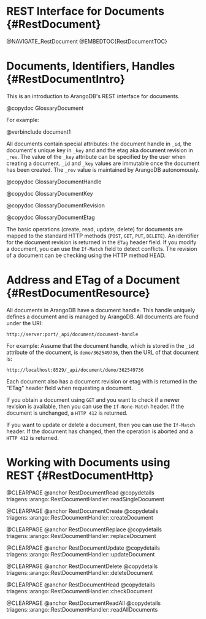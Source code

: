 REST Interface for Documents {#RestDocument}
============================================

@NAVIGATE_RestDocument
@EMBEDTOC{RestDocumentTOC}

Documents, Identifiers, Handles {#RestDocumentIntro}
====================================================

This is an introduction to ArangoDB's REST interface for documents.

@copydoc GlossaryDocument

For example:

@verbinclude document1

All documents contain special attributes: the document handle in `_id`, the
document's unique key in `_key` and and the etag aka document revision in
`_rev`. The value of the `_key` attribute can be specified by the user when
creating a document.  `_id` and `_key` values are immutable once the document
has been created. The `_rev` value is maintained by ArangoDB autonomously.

@copydoc GlossaryDocumentHandle

@copydoc GlossaryDocumentKey

@copydoc GlossaryDocumentRevision

@copydoc GlossaryDocumentEtag

The basic operations (create, read, update, delete) for documents are mapped to
the standard HTTP methods (`POST`, `GET`, `PUT`, `DELETE`). An identifier for
the document revision is returned in the `ETag` header field. If you modify a
document, you can use the `If-Match` field to detect conflicts. The revision of
a document can be checking using the HTTP method HEAD.

Address and ETag of a Document {#RestDocumentResource}
======================================================

All documents in ArangoDB have a document handle. This handle uniquely defines a
document and is managed by ArangoDB. All documents are found under the URI:

    http://server:port/_api/document/document-handle

For example: Assume that the document handle, which is stored in the `_id`
attribute of the document, is `demo/362549736`, then the URL of that document
is:

    http://localhost:8529/_api/document/demo/362549736

Each document also has a document revision or etag with is returned in the
"ETag" header field when requesting a document.

If you obtain a document using `GET` and you want to check if a newer revision
is available, then you can use the `If-None-Match` header. If the document is
unchanged, a `HTTP 412` is returned.

If you want to update or delete a document, then you can use the `If-Match`
header. If the document has changed, then the operation is aborted and a `HTTP
412` is returned.

Working with Documents using REST {#RestDocumentHttp}
=====================================================

@CLEARPAGE
@anchor RestDocumentRead
@copydetails triagens::arango::RestDocumentHandler::readSingleDocument

@CLEARPAGE
@anchor RestDocumentCreate
@copydetails triagens::arango::RestDocumentHandler::createDocument

@CLEARPAGE
@anchor RestDocumentReplace
@copydetails triagens::arango::RestDocumentHandler::replaceDocument

@CLEARPAGE
@anchor RestDocumentUpdate
@copydetails triagens::arango::RestDocumentHandler::updateDocument

@CLEARPAGE
@anchor RestDocumentDelete
@copydetails triagens::arango::RestDocumentHandler::deleteDocument

@CLEARPAGE
@anchor RestDocumentHead
@copydetails triagens::arango::RestDocumentHandler::checkDocument

@CLEARPAGE
@anchor RestDocumentReadAll
@copydetails triagens::arango::RestDocumentHandler::readAllDocuments
